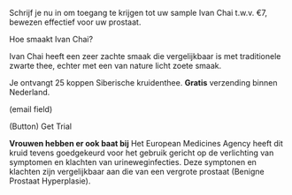 Schrijf je nu in om toegang te krijgen tot uw sample Ivan Chai t.w.v. €7, bewezen effectief voor uw prostaat.

Hoe smaakt Ivan Chai?

Ivan Chai heeft een zeer zachte smaak die vergelijkbaar is met traditionele zwarte thee, echter met een van nature licht zoete smaak.

Je ontvangt 25 koppen Siberische kruidenthee. **Gratis** verzending binnen Nederland.

(email field)

(Button) Get Trial

**Vrouwen hebben er ook baat bij**
Het European Medicines Agency heeft dit kruid tevens goedgekeurd voor het gebruik gericht op de verlichting van symptomen en klachten van urineweginfecties. Deze symptonen en klachten zijn vergelijkbaar aan die van een vergrote prostaat (Benigne Prostaat Hyperplasie).

